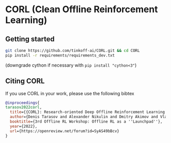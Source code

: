 # CORL (Clean Offline Reinforcement Learning)

## Getting started

```bash
git clone https://github.com/tinkoff-ai/CORL.git && cd CORL
pip install -r requirements/requirements_dev.txt
```
(downgrade cython if necessary with ```pip install "cython<3"```)

## Citing CORL

If you use CORL in your work, please use the following bibtex
```bibtex
@inproceedings{
tarasov2022corl,
  title={{CORL}: Research-oriented Deep Offline Reinforcement Learning Library},
  author={Denis Tarasov and Alexander Nikulin and Dmitry Akimov and Vladislav Kurenkov and Sergey Kolesnikov},
  booktitle={3rd Offline RL Workshop: Offline RL as a ''Launchpad''},
  year={2022},
  url={https://openreview.net/forum?id=SyAS49bBcv}
}
```

